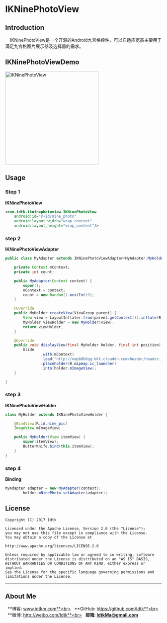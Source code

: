 # IKNinePhotoView

## Introduction
&nbsp;&nbsp;&nbsp;&nbsp;IKNinePhotoView是一个开源的Android九宫格控件，可以自适应宽高主要用于满足九宫格图片展示器及选择器的需求。

## IKNinePhotoViewDemo

<img src="https://github.com/Idtk/IKNinePhotoView/blob/master/gif/IKNinePhotoView.gif" alt="IKNinePhotoView" title="IKNinePhotoView" width="300"/><br>

## Usage

### Step 1

**IKNinePhotoView**

```XML
<com.idtk.ikninephotoview.IKNinePhotoView
    android:id="@+id/nine_photo"
    android:layout_width="wrap_content"
    android:layout_height="wrap_content"/>
```

### step 2

**IKNinePhotoViewAdapter**
```Java
public class MyAdapter extends IKNinePhotoViewAdapter<MyAdapter.MyHolder> {

    private Context mContext;
    private int count;

    public MyAdapter(Context context) {
        super();
        mContext = context;
        count = new Random().nextInt(9);
    }

    @Override
    public MyHolder createView(ViewGroup parent) {
        View view = LayoutInflater.from(parent.getContext()).inflate(R.layout.view_rv_item, parent, false);
        MyHolder viewHolder = new MyHolder(view);
        return viewHolder;
    }

    @Override
    public void displayView(final MyHolder holder, final int position) {
        Glide
                .with(mContext)
                .load("http://ompb0h8qq.bkt.clouddn.com/header/header.jpg")
                .placeholder(R.mipmap.ic_launcher)
                .into(holder.mImageView);
    }

}
```

### step 3

**IKNinePhotoViewHolder**
```Java
class MyHolder extends IKNinePhotoViewHolder {

	@BindView(R.id.nine_pic)
	ImageView mImageView;

	public MyHolder(View itemView) {
		super(itemView);
		ButterKnife.bind(this,itemView);
	}
}
```

### step 4

**Binding**

```Java
MyAdapter adapter = new MyAdapter(context);
        holder.mNinePhoto.setAdapter(adapter);
```


## License
```
Copyright (C) 2017 Idtk

Licensed under the Apache License, Version 2.0 (the "License");
you may not use this file except in compliance with the License.
You may obtain a copy of the License at

http://www.apache.org/licenses/LICENSE-2.0

Unless required by applicable law or agreed to in writing, software
distributed under the License is distributed on an "AS IS" BASIS,
WITHOUT WARRANTIES OR CONDITIONS OF ANY KIND, either express or implied.
See the License for the specific language governing permissions and
limitations under the License.
```
******

## About Me

&nbsp;&nbsp;**博客: www.idtkm.com**<br>
&nbsp;&nbsp;**GitHub: https://github.com/Idtk**<br>
&nbsp;&nbsp;**微博: http://weibo.com/Idtk**<br>
&nbsp;&nbsp;**邮箱: IdtkMa@gmail.com**<br>

